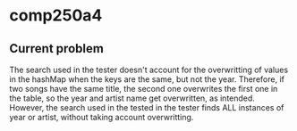 # comp250a4

## Current problem
The search used in the tester doesn't account for the overwritting of values in the hashMap when the keys are the same, but not the year. Therefore, if two songs have the same title, the second one overwrites the first one in the table, so the year and artist name get overwritten, as intended.
However, the search used in the tested in the tester finds ALL instances of year or artist, without taking account overwritting.
